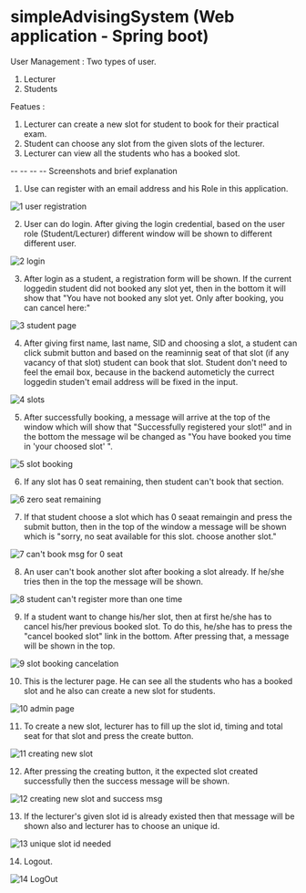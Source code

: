 # simpleAdvisingSystem (Web application - Spring boot)

User Management : Two types of user.
                  
1. Lecturer 
2. Students
                  
Featues :

1. Lecturer can create a new slot for student to book for their practical exam.
2. Student can choose any slot from the given slots of the lecturer.
3. Lecturer can view all the students who has a booked slot.
            
-- -- -- -- Screenshots and brief explanation


1. Use can register with an email address and his Role in this application.

![1  user registration](https://user-images.githubusercontent.com/58343930/204505628-ed7d6510-7729-4a64-9011-5719ec42ca89.png)


2. User can do login. After giving the login credential, based on the user role (Student/Lecturer) different window 
   will be shown to different different user.
      
![2  login](https://user-images.githubusercontent.com/58343930/204505842-943b1e10-5ced-437a-937b-dd9bc2843256.png)



3. After login as a student, a registration form will be shown. If the current loggedin student did not booked any 
   slot yet, then in the bottom it will show that "You have not booked any slot yet. Only after booking, you can cancel here:"

![3  student page](https://user-images.githubusercontent.com/58343930/204505869-deae4db6-e2cb-4689-b988-1c3d6c60c8d7.jpg)



4. After giving first name, last name, SID and choosing a slot, a student can click submit button and based on the reaminnig
   seat of that slot (if any vacancy of that slot) student can book that slot. Student don't need to feel the email box, 
   because in the backend autometicly the currect loggedin studen't email address will be fixed in the input.


![4 slots](https://user-images.githubusercontent.com/58343930/204505946-66260104-7f50-4535-bff4-c1a769e3559d.png)


5.  After successfully booking, a message will arrive at the top of the window which will show that "Successfully 
    registered your slot!" and in the bottom the message wil be changed as "You have booked you time in 'your choosed slot' ".

![5  slot booking](https://user-images.githubusercontent.com/58343930/204506030-bf47bcb1-8f09-4f12-bb25-7b4d5f71356d.jpg)


6. If any slot has 0 seat remaining, then student can't book that section.

![6   zero seat remaining](https://user-images.githubusercontent.com/58343930/204506232-67ad61c1-8cde-43ca-b923-34226c5c4ce7.png)


7. If that student choose a slot which has 0 seaat remaingin and press the submit button, then in the top of the window
   a message will be shown which is "sorry,  no  seat available for this slot. choose another slot."

![7   can't book msg for 0 seat](https://user-images.githubusercontent.com/58343930/204506380-5a012de1-0cda-4828-830d-ad8c33479def.png)


8. An user can't book another slot after booking a slot already. If he/she tries then in the top the message will be shown.

![8  student can't register more than one time](https://user-images.githubusercontent.com/58343930/204506471-0fae42b7-1601-4449-b3e4-9aa8e5ae710a.jpg)


9. If a student want to change his/her slot, then at first he/she has to cancel his/her previous booked slot. To do this,
   he/she has to press the "cancel booked slot" link in the bottom. After pressing that, a message will be shown in the top.
   
![9  slot booking  cancelation](https://user-images.githubusercontent.com/58343930/204506558-dab1e1d9-f66f-4ed2-b1ac-64ff229b39f4.jpg)


10. This is the lecturer page. He can see all the students who has a booked slot and he also can create a new slot for students.

![10  admin page](https://user-images.githubusercontent.com/58343930/204506583-74f05acc-83b0-4acd-81a8-bfc325d0d0d1.png)


11. To create a new slot, lecturer has to fill up the slot id, timing and total seat for that slot and press the create button.

![11  creating new slot](https://user-images.githubusercontent.com/58343930/204506694-93129c5e-8f2b-40a3-b497-def6ebcbed74.jpg)

12. After pressing the creating button, it the expected slot created successfully then the success message will be shown.

![12  creating new slot and success msg](https://user-images.githubusercontent.com/58343930/204506789-445775f0-4a8e-482f-a73d-ca6df9087ad7.jpg)


13. If the lecturer's given slot id is already existed then that message will be shown also and lecturer has to choose an 
    unique id.
    
    
![13  unique slot id needed](https://user-images.githubusercontent.com/58343930/204506895-bd71e34f-c700-4955-b232-848d8efb1eed.png)

14. Logout.

![14  LogOut](https://user-images.githubusercontent.com/58343930/204507017-00e65840-5a52-4957-b75f-3b29452a4330.png)




